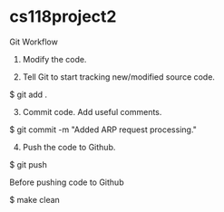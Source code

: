 cs118project2
=============

Git Workflow

1) Modify the code.

2) Tell Git to start tracking new/modified source code.

$ git add .

3) Commit code. Add useful comments.

$ git commit -m "Added ARP request processing."

4) Push the code to Github.

$ git push


Before pushing code to Github

$ make clean
